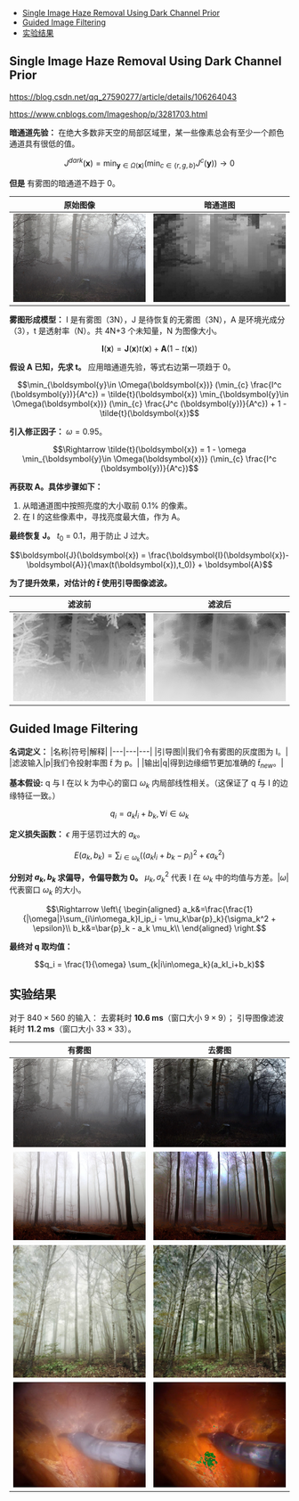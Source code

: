 <!-- @import "[TOC]" {cmd="toc" depthFrom=1 depthTo=6 orderedList=false} -->

<!-- code_chunk_output -->

- [Single Image Haze Removal Using Dark Channel Prior](#single-image-haze-removal-using-dark-channel-prior)
- [Guided Image Filtering](#guided-image-filtering)
- [实验结果](#实验结果)

<!-- /code_chunk_output -->

## Single Image Haze Removal Using Dark Channel Prior

https://blog.csdn.net/qq_27590277/article/details/106264043

https://www.cnblogs.com/Imageshop/p/3281703.html

__暗通道先验：__ 在绝大多数非天空的局部区域里，某一些像素总会有至少一个颜色通道具有很低的值。

$$J^{dark}(\boldsymbol{x})= \min_{\boldsymbol{y}\in \Omega(\boldsymbol{x})} (\min_{c\in \{r,g,b\}} J^c (\boldsymbol{y})) \to 0$$

__但是__ 有雾图的暗通道不趋于 0。

|原始图像|暗通道图|
|---|---|
|<img src="/img/fog0.png" width=100%>|<img src="/img/fog0_dark.png" width=100%>|

__雾图形成模型：__ I 是有雾图（3N），J 是待恢复的无雾图（3N），A 是环境光成分（3），t 是透射率（N）。共 4N+3 个未知量，N 为图像大小。

$$\boldsymbol{I}(\boldsymbol{x})= \boldsymbol{J}(\boldsymbol{x})t(\boldsymbol{x}) + \boldsymbol{A}(1-t(\boldsymbol{x}))$$

__假设 A 已知，先求 t。__ 应用暗通道先验，等式右边第一项趋于 0。

$$\min_{\boldsymbol{y}\in \Omega(\boldsymbol{x})} (\min_{c} \frac{I^c (\boldsymbol{y})}{A^c}) = \tilde{t}(\boldsymbol{x}) \min_{\boldsymbol{y}\in \Omega(\boldsymbol{x})} (\min_{c} \frac{J^c (\boldsymbol{y})}{A^c}) + 1 - \tilde{t}(\boldsymbol{x})$$

__引入修正因子：__ $\omega = 0.95$。

$$\Rightarrow \tilde{t}(\boldsymbol{x}) = 1 - \omega \min_{\boldsymbol{y}\in \Omega(\boldsymbol{x})} (\min_{c} \frac{I^c (\boldsymbol{y})}{A^c})$$

__再获取 A。具体步骤如下：__
1. 从暗通道图中按照亮度的大小取前 0.1% 的像素。
2. 在 I 的这些像素中，寻找亮度最大值，作为 A。

__最终恢复 J。__ $t_0$ = 0.1，用于防止 J 过大。

$$\boldsymbol{J}(\boldsymbol{x}) = \frac{\boldsymbol{I}(\boldsymbol{x})-\boldsymbol{A}}{\max(t(\boldsymbol{x}),t_0)} + \boldsymbol{A}$$

__为了提升效果，对估计的 $\tilde{t}$ 使用引导图像滤波。__

|滤波前|滤波后|
|---|---|
|<img src="/img/fog0_t.png" width=100%>|<img src="/img/fog0_t2.png" width=100%>|

## Guided Image Filtering

__名词定义：__
|名称|符号|解释|
|---|---|---|
|引导图|I|我们令有雾图的灰度图为 I。|
|滤波输入|p|我们令投射率图 $\tilde{t}$ 为 p。|
|输出|q|得到边缘细节更加准确的 $\tilde{t}_{new}$。|

__基本假设:__ q 与 I 在以 k 为中心的窗口 $\omega_k$ 内局部线性相关。（这保证了 q 与 I 的边缘特征一致。）

$$q_i = a_k I_i + b_k, \forall i\in\omega_k$$

__定义损失函数：__ $\epsilon$ 用于惩罚过大的 $a_k$。

$$E(a_k,b_k) = \sum_{i\in\omega_k}((a_k I_i + b_k - p_i)^2+\epsilon a_k^2)$$

__分别对 $a_k, b_k$ 求偏导，令偏导数为 0。__ $\mu_k,\sigma^2_k$ 代表 I 在 $\omega_k$ 中的均值与方差。$|\omega|$ 代表窗口 $\omega_k$ 的大小。

$$\Rightarrow 
\left\{
\begin{aligned}
a_k&=\frac{\frac{1}{|\omega|}\sum_{i\in\omega_k}I_ip_i - \mu_k\bar{p}_k}{\sigma_k^2 + \epsilon}\\
b_k&=\bar{p}_k - a_k \mu_k\\
\end{aligned}
\right.$$

__最终对 q 取均值：__

$$q_i = \frac{1}{\omega} \sum_{k|i\in\omega_k}(a_kI_i+b_k)$$

## 实验结果

对于 $840\times 560$ 的输入：
去雾耗时 __10.6 ms__（窗口大小 $9\times 9$）；
引导图像滤波耗时 __11.2 ms__（窗口大小 $33\times 33$）。

|有雾图|去雾图|
|---|---|
|<img src="/img/fog0.png" width=100%>|<img src="/img/fog0_out.png" width=100%>|
|<img src="/img/fog1.png" width=100%>|<img src="/img/fog1_out.png" width=100%>|
|<img src="/img/fog2.png" width=100%>|<img src="/img/fog2_out.png" width=100%>|
|<img src="/img/endo.png" width=100%>|<img src="/img/endo_out.png" width=100%>|

